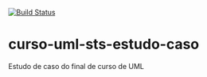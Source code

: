 [![Build Status](https://travis-ci.org/alansvieceli/curso-uml-sts-estudo-caso.svg?branch=master)](https://travis-ci.org/alansvieceli/curso-uml-sts-estudo-caso)

# curso-uml-sts-estudo-caso
Estudo de caso do final de curso de UML
